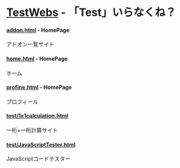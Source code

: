 # [TestWebs](https://memerily.github.io/TestWebs/) - 「Test」いらなくね？

#### [addon.html](addon.html) - HomePage
アドオン一覧サイト
#### [home.html](home.html) - HomePage
ホーム
#### [profine.html](profine.html) - HomePage
プロフィール
#### [test/1x1calculation.html](test/1x1calculation.html)
一桁×一桁計算サイト
#### [test/JavaScriptTester.html](test/JavaScriptTester.html)
JavaScriptコードテスター
